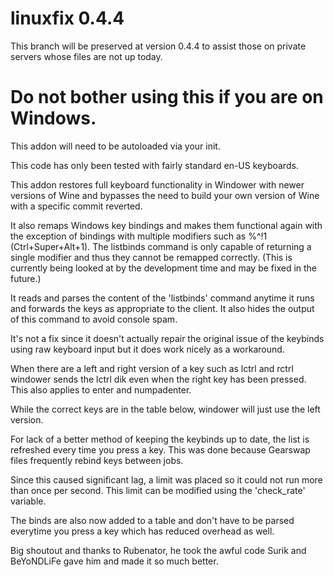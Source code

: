 # linuxfix 0.4.4
This branch will be preserved at version 0.4.4 to assist those on private servers whose files are not up today. 


# Do not bother using this if you are on Windows.
This addon will need to be autoloaded via your init.

This code has only been tested with fairly standard en-US keyboards.

This addon restores full keyboard functionality in Windower with newer versions of Wine and bypasses the need to build your own version of Wine with a specific commit reverted.

It also remaps Windows key bindings and makes them functional again with the exception of bindings with multiple modifiers such as %^!1 (Ctrl+Super+Alt+1). The listbinds command is only capable of returning a single modifier and thus they cannot be remapped correctly. (This is currently being looked at by the development time and may be fixed in the future.)

It reads and parses the content of the 'listbinds' command anytime it runs and forwards the keys as appropriate to the client. It also hides the output of this command to avoid console spam.

It's not a fix since it doesn't actually repair the original issue of the keybinds using raw keyboard input but it does work nicely as a workaround.

When there are a left and right version of a key such as lctrl and rctrl windower sends the lctrl dik even when the right key has been pressed. This also applies to enter and numpadenter. 

While the correct keys are in the table below, windower will just use the left version.

For lack of a better method of keeping the keybinds up to date, the list is refreshed every time you press a key. This was done because Gearswap files frequently rebind keys between jobs.

Since this caused significant lag, a limit was placed so it could not run more than once per second. This limit can be modified using the 'check_rate' variable.

The binds are also now added to a table and don't have to be parsed everytime you press a key which has reduced overhead as well.

Big shoutout and thanks to Rubenator, he took the awful code Surik and BeYoNDLiFe gave him and made it so much better.
